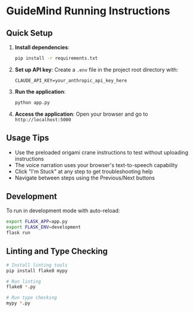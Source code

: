 # GuideMind Running Instructions

## Quick Setup

1. **Install dependencies**:
   ```bash
   pip install -r requirements.txt
   ```

2. **Set up API key**:
   Create a `.env` file in the project root directory with:
   ```
   CLAUDE_API_KEY=your_anthropic_api_key_here
   ```

3. **Run the application**:
   ```bash
   python app.py
   ```

4. **Access the application**:
   Open your browser and go to `http://localhost:5000`

## Usage Tips

- Use the preloaded origami crane instructions to test without uploading instructions
- The voice narration uses your browser's text-to-speech capability
- Click "I'm Stuck" at any step to get troubleshooting help
- Navigate between steps using the Previous/Next buttons

## Development

To run in development mode with auto-reload:
```bash
export FLASK_APP=app.py
export FLASK_ENV=development
flask run
```

## Linting and Type Checking

```bash
# Install linting tools
pip install flake8 mypy

# Run linting
flake8 *.py

# Run type checking
mypy *.py
```